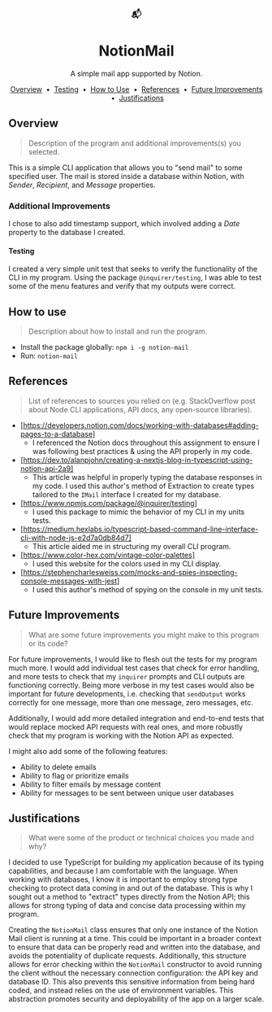  <h3 align="center">📬</h3>
 <h1 align="center">NotionMail</h1>

<p align="center">A simple mail app supported by Notion.</p>

<p align="center">
  <a href="#overview">Overview</a> &nbsp;&bull;&nbsp;
  <a href="#testing">Testing</a> &nbsp;&bull;&nbsp;
  <a href="#how-to-use">How to Use</a> &nbsp;&bull;&nbsp;
  <a href="#references">References</a> &nbsp;&bull;&nbsp;
  <a href="#future-improvements">Future Improvements</a> &nbsp;&bull;&nbsp;
  <a href="#justifications">Justifications</a> 
</p>

## Overview

> Description of the program and additional improvements(s) you selected.

This is a simple CLI application that allows you to "send mail" to some specified user. The mail is stored inside a database within Notion, with _Sender_, _Recipient_, and _Message_ properties.

### Additional Improvements

I chose to also add timestamp support, which involved adding a _Date_ property to the database I created.

#### Testing

I created a very simple unit test that seeks to verify the functionality of the CLI in my program. Using the package `@inquirer/testing`, I was able to test some of the menu features and verify that my outputs were correct.

## How to use

> Description about how to install and run the program.

- Install the package globally: `npm i -g notion-mail`
- Run: `notion-mail`

## References

> List of references to sources you relied on (e.g. StackOverflow post about Node CLI applications, API docs, any open-source libraries).

- [https://developers.notion.com/docs/working-with-databases#adding-pages-to-a-database]
  - I referenced the Notion docs throughout this assignment to ensure I was following best practices & using the API properly in my code.
- [https://dev.to/alanpjohn/creating-a-nextjs-blog-in-typescript-using-notion-api-2a9]
  - This article was helpful in properly typing the database responses in my code. I used this author's method of Extraction to create types tailored to the `IMail` interface I created for my database.
- [https://www.npmjs.com/package/@inquirer/testing]
  - I used this package to mimic the behavior of my CLI in my units tests.
- [https://medium.hexlabs.io/typescript-based-command-line-interface-cli-with-node-js-e2d7a0db84d7]
  - This article aided me in structuring my overall CLI program.
- [https://www.color-hex.com/vintage-color-palettes]
  - I used this website for the colors used in my CLI display.
- [https://stephencharlesweiss.com/mocks-and-spies-inspecting-console-messages-with-jest]
  - I used this author's method of spying on the console in my unit tests.

## Future Improvements

> What are some future improvements you might make to this program or its code?

For future improvements, I would like to flesh out the tests for my program much more. I would add individual test cases that check for error handling, and more tests to check that my `inquirer` prompts and CLI outputs are functioning correctly. Being more verbose in my test cases would also be important for future developments, i.e. checking that `sendOutput` works correctly for one message, more than one message, zero messages, etc.

Additionally, I would add more detailed integration and end-to-end tests that would replace mocked API requests with real ones, and more robustly check that my program is working with the Notion API as expected.

I might also add some of the following features:

- Ability to delete emails
- Ability to flag or prioritize emails
- Ability to filter emails by message content
- Ability for messages to be sent between unique user databases

## Justifications

> What were some of the product or technical choices you made and why?

I decided to use TypeScript for building my application because of its typing capabilities, and because I am comfortable with the language. When working with databases, I know it is important to employ strong type checking to protect data coming in and out of the database. This is why I sought out a method to "extract" types directly from the Notion API; this allows for strong typing of data and concise data processing within my program.

Creating the `NotionMail` class ensures that only one instance of the Notion Mail client is running at a time. This could be important in a broader context to ensure that data can be properly read and written into the database, and avoids the potentiality of duplicate requests. Additionally, this structure allows for error checking within the `NotionMail` constructor to avoid running the client without the necessary connection configuration: the API key and database ID. This also prevents this sensitive information from being hard coded, and instead relies on the use of environment variables. This abstraction promotes security and deployability of the app on a larger scale.
